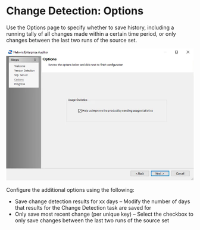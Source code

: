 # Change Detection: Options

Use the Options page to specify whether to save history, including a running tally of all changes made within a certain time period, or only changes between the last two runs of the source set.

![Change Detection Data Analysis Module wizard Options page](../../../../../../static/img/product_docs/accessanalyzer/enterpriseauditor/install/application/options.webp)

Configure the additional options using the following:

- Save change detection results for xx days – Modify the number of days that results for the Change Detection task are saved for
- Only save most recent change (per unique key) – Select the checkbox to only save changes between the last two runs of the source set
